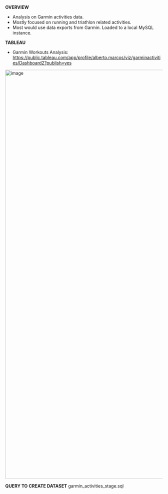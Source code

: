 **OVERVIEW**

- Analysis on Garmin activities data. 
- Mostly focused on running and triathlon related activities.
- Most would use data exports from Garmin. Loaded to a local MySQL instance.

**TABLEAU**
- Garmin Workouts Analysis: https://public.tableau.com/app/profile/alberto.marcos/viz/garminactivities/Dashboard2?publish=yes

<img width="1309" alt="image" src="https://github.com/betomarcos/garmin_activities/assets/130506688/2004ece6-f4e6-43b5-bb9c-52a192aec4e6">


**QUERY TO CREATE DATASET**
garmin_activities_stage.sql
